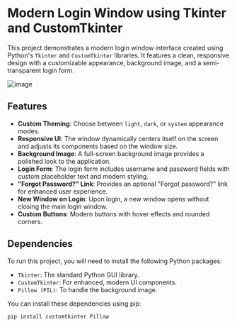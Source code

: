 # Modern Login Window using Tkinter and CustomTkinter

This project demonstrates a modern login window interface created using Python's `Tkinter` and `CustomTkinter` libraries. It features a clean, responsive design with a customizable appearance, background image, and a semi-transparent login form.

![image](https://github.com/user-attachments/assets/e8acbd40-28dd-42da-a5b2-e45e61e4a43d)


## Features

- **Custom Theming**: Choose between `light`, `dark`, or `system` appearance modes.
- **Responsive UI**: The window dynamically centers itself on the screen and adjusts its components based on the window size.
- **Background Image**: A full-screen background image provides a polished look to the application.
- **Login Form**: The login form includes username and password fields with custom placeholder text and modern styling.
- **"Forgot Password?" Link**: Provides an optional "Forgot password?" link for enhanced user experience.
- **New Window on Login**: Upon login, a new window opens without closing the main login window.
- **Custom Buttons**: Modern buttons with hover effects and rounded corners.

## Dependencies

To run this project, you will need to install the following Python packages:

- `Tkinter`: The standard Python GUI library.
- `CustomTkinter`: For enhanced, modern UI components.
- `Pillow (PIL)`: To handle the background image.

You can install these dependencies using pip:

```bash
pip install customtkinter Pillow
